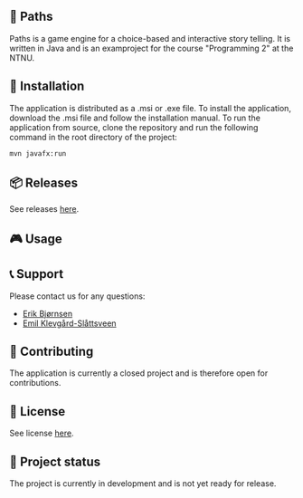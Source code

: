 ## 🚀 Paths

Paths is a game engine for a choice-based and interactive story telling. It is written in Java and is an examproject for
the course "Programming 2" at the NTNU.

## 💾 Installation

The application is distributed as a .msi or .exe file. To install the application, download the .msi file and follow the
installation manual.
To run the application from source, clone the repository and run the following command in the root directory of the
project:

```bash
mvn javafx:run
```

## 📦 Releases

See releases [here](https://git.gvk.idi.ntnu.no/course/idatg2001/idatg2001-2023-ws/eslatte/mappevudering-idatg2001-gruppe-3/-/releases).

## 🎮 Usage

## 📞 Support

Please contact us for any questions:

- [Erik Bjørnsen](mailto:erbj@stud.ntnu.no)
- [Emil Klevgård-Slåttsveen](mailto:emilkle@stud.ntnu.no)

## 🤝 Contributing

The application is currently a closed project and is therefore open for contributions.

## 📜 License

See license [here](https://git.gvk.idi.ntnu.no/course/idatg2001/idatg2001-2023-ws/eslatte/mappevudering-idatg2001-gruppe-3/-/blob/main/LICENSE).

## 🚧 Project status

The project is currently in development and is not yet ready for release.